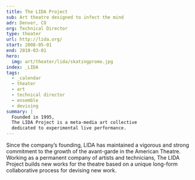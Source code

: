 ```yaml
---
title: The LIDA Project
sub: Art theatre designed to infect the mind
adr: Denver, CO
org: Technical Director
type: theater
url: http://lida.org/
start: 2008-05-01
end: 2010-03-01
hero:
  img: art/theater/lida/skatingpromo.jpg
index: _LIDA
tags:
  - _calendar
  - theater
  - art
  - technical director
  - ensemble
  - devising
summary: |
  Founded in 1995,
  The LIDA Project is a meta-media art collective
  dedicated to experimental live performance.
---
```


Since the company’s founding,
LIDA has maintained a vigorous and strong commitment
to the growth of the avant-garde in the American Theatre.
Working as a permanent company of artists and technicians,
The LIDA Project builds new works for the theatre
based on a unique long-form collaborative process
for devising new work.
